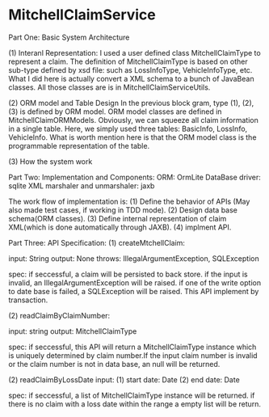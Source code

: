 # MitchellClaimService

Part One: Basic System Architecture 

(1) Interanl Representation:
I used a user defined class MitchellClaimType to represent a claim. The definition of MitchellClaimType is based on other sub-type defined by xsd file: such as LossInfoType, VehicleInfoType, etc. What I did here is actually convert a XML schema to a bunch of JavaBean classes. All those classes are is in MitchellClaimServiceUtils.

(2) ORM model and Table Design
In the previous block gram, type (1), (2), (3) is defined by ORM model. ORM model classes are defined in MitchellClaimORMModels. 
Obviously, we can squeeze all claim information in a single table. Here, we simply used three tables: BasicInfo, LossInfo, VehicleInfo. What is worth mention here is that the ORM model class is the programmable representation of the table.

(3) How the system work

Part Two: Implementation and Components:
ORM: OrmLite
DataBase driver: sqlite
XML marshaler and unmarshaler: jaxb

The work flow of implementation is: 
(1) Define the behavior of APIs (May also made test cases, if working in TDD mode).
(2) Design data base schema(ORM classes).
(3) Define internal representation of claim XML(which is done automatically through JAXB).
(4) implment API.

Part Three: API Specification:
(1) createMtchellClaim:

input: String
output: None
throws: IllegalArgumentException, SQLException

spec: if seccessful, a claim will be persisted to back store. if the input is invalid, an IllegalArgumentException will be raised. if one of the write option to date base is failed, a SQLException will be raised. This API implement by transaction. 

(2) readClaimByClaimNumber:

input: string 
output: MitchellClaimType

spec: if seccessful, this API will return a MitchellClaimType instance which is uniquely determined by claim number.If the input claim number is invalid or the claim number is not in data base, an null will be returned. 

(2) readClaimByLossDate
input: (1) start date: Date (2) end date: Date

spec: if seccessful, a list of MitchellClaimType instance will be returned. if there is no claim with a loss date within the range a empty list will be return. 



